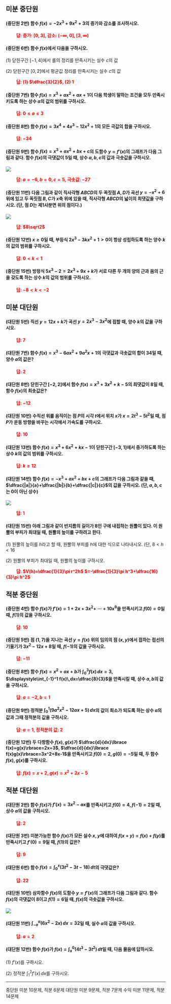 ## 미분 중단원

#### (중단원 2번) 함수 $f(x)=-2x^3+9x^2+3$의 증가와 감소를 조사하시오.

**<span style="color: red;">$\qquad$답: 증가: $[0, 3]$, 감소: $(-\infty, 0], [3, \infty)$</span>**

#### (중단원 6번) 함수 $f(x)$에서 다음을 구하시오.

(1) 닫힌구간 $[-1, 4]$에서 롤의 정리를 만족시키는 실수 $c$의 값

(2) 닫힌구간 $[0, 2]$에서 평균값 정리를 만족시키는 실수 $c$의 값

**<span style="color: red;">$\qquad$답: (1) $\dfrac{3}{2}$, (2) $1$</span>**

#### (중단원 7번) 함수 $f(x)=x^3+ax^2+ax+1$이 다음 학생이 말하는 조건을 모두 만족시키도록 하는 상수 $a$의 값의 범위를 구하시오.

**<span style="color: red;">$\qquad$답: $0\le a\le3$</span>**

#### (중단원 8번) 함수 $f(x)=3x^4+4x^3-12x^2+1$의 모든 극값의 합을 구하시오. 

**<span style="color: red;">$\qquad$답: $-34$</span>**

#### (중단원 9번) 함수 $f(x)=x^3+ax^2+bx+c$의 도함수 $y=f'(x)$의 그래프가 다음 그림과 같다. 함수 $f(x)$의 극댓값이 $5$일 때, 상수 $a, b, c$의 값과 극솟값을 구하시오.

<img src="/assets/Pasted image 20231122182813.png"/>

**<span style="color: red;">$\qquad$답: $a=-6, b=0, c=5$, 극솟값: $-27$</span>**



#### (중단원 11번) 다음 그림과 같이 직사각형 $ABCD$의 두 꼭짓점 $A, D$가 곡선 $y=-x^2+6$ 위에 있고 두 꼭짓점 $B, C$가 $x$축 위에 있을 때, 직사각형 $ABCD$의 넓이의 최댓값을 구하시오. (단, 점 $D$는 제1사분면 위의 점이다.)

<img src="/assets/Pasted image 20231122185615.png"/>

**<span style="color: red;">$\qquad$답: $8\sqrt2$</span>**

#### (중단원 12번) $x\ge0$일 때, 부등식 $2x^3-3kx^2+1>0$이 항상 성립하도록 하는 양수 $k$의 값의 범위를 구하시오.

**<span style="color: red;">$\qquad$답: $0<k<1$</span>**



#### (중단원 15번) 방정식 $5x^3-2=2x^3+9x+k$가 서로 다른 두 개의 양의 근과 음의 근을 갖도록 하는 상수 $k$의 값의 범위를 구하시오.

**<span style="color: red;">$\qquad$답: $-8<k<-2$</span>**

## 미분 대단원

#### (대단원 5번) 직선 $y=12x+k$가 곡선 $y=2x^3-3x^2$에 접할 때, 양수 $k$의 값을 구하시오.

**<span style="color: red;">$\qquad$답: $7$</span>**



#### (대단원 7번) 함수 $f(x)=x^3-6ax^2+9a^2x+1$의 극댓값과 극솟값의 합이 $34$일 때, 양수 $a$의 값은?

**<span style="color: red;">$\qquad$답: $2$</span>**

#### (대단원 8번) 닫힌구간 $[-2, 2]$에서 함수 $f(x)=x^3+3x^2+k-5$의 최댓값이 $8$일 때, 함수 $f(x)$의 최솟값은?

**<span style="color: red;">$\qquad$답: $-12$</span>**



#### (대단원 10번) 수직선 위룰 움직이는 점 $P$의 시각 $t$에서 위치 $x$가 $x=2t^3-5t^2$일 때, 점 $P$가 운동 방향을 바꾸는 시각에서 가속도를 구하시오.

**<span style="color: red;">$\qquad$답: $10$</span>**


#### (대단원 13번) 함수 $f(x)=x^3+6x^2+kx-1$이 닫힌구간 $[-3, 1]$에서 증가하도록 하는 상수 $k$의 값의 범위를 구하시오.

**<span style="color: red;">$\qquad$답: $k\ge12$</span>**

#### (대단원 14번) 함수 $f(x)=-x^3+ax^2+bx+c$의 그래프가 다음 그림과 같을 때, $\dfrac{|a|}{a}+\dfrac{|b|}{b}+\dfrac{|c|}{c}$의 값을 구하시오. (단, $a, b, c$는 $0$이 아닌 상수)

<img src="/assets/Pasted image 20231122191159.png"/>

**<span style="color: red;">$\qquad$답: $1$</span>**

#### (대단원 15번) 아래 그림과 같이 반지름의 길이가 $8$인 구에 내접하는 원뿔이 있다. 이 원뿔의 부피가 최대일 때, 원뿔의 높이를 구하려고 한다.

(1) 원뿔의 높이를 $h$라고 할 때, 원뿔의 부피를 $h$에 대한 식으로 나타내시오. (단, $8<h<16$

(2) 원뿔의 부피가 최대일 때, 원뿔의 높이를 구하시오. 

**<span style="color: red;">$\qquad$답: $V(h)=\dfrac{1}{3}\pi r^2h$ $=-\dfrac{1}{3}\pi h^3+\dfrac{16}{3}\pi h^2$</span>**


## 적분 중단원


#### (중단원 4번) 함수 $f(x)$가 $f'(x)=1+2x+3x^2+$ $\cdots+10x^9$을 만족시키고 $f(0)=0$일 때, $f(1)$의 값을 구하시오.

**<span style="color: red;">$\qquad$답: $10$</span>**

#### (중단원 5번) 점 $(1, 7)$을 지나는 곡선 $y=f(x)$ 위의 임의의 점 $(x, y)$에서 접하는 접선의 기울기가 $3x^2-12x+8$일 때, $f(-1)$의 값을 구하시오.

**<span style="color: red;">$\qquad$답: $-11$</span>**

#### (중단원 8번) 함수 $f(x)=x^2+ax+b$가 $\displaystyle\int_0^3 f(x)\,dx=3$, $\displaystyle\int_{-1}^1 f(x)\,dx=\dfrac{8}{3}$을 만족시킬 때, 상수 $a, b$의 값을 구하시오.

**<span style="color: red;">$\qquad$답: $a=-2, b=1$</span>**

#### (중단원 9번) 정적분 $\displaystyle\int_0^1(9 a^2 x^2-12 ax+5)\,dx$의 값이 최소가 되도록 하는 상수 $a$의 값과 그때 정적분의 값을 구하시오.

**<span style="color: red;">$\qquad$답: $a=1$, 정적분의 값: $2$</span>**



#### (중단원 12번) 두 다항함수 $f(x), g(x)$가 $\dfrac{d}{dx}\lbrace f(x)+g(x)\rbrace=2x+3$, $\dfrac{d}{dx}\lbrace f(x)g(x)\rbrace=3x^2+8x-1$을 만족시키고 $f(0)=2, g(0)=-5$일 때, 두 함수 $f(x), g(x)$를 구하시오.

**<span style="color: red;">$\qquad$답: $f(x)=x+2$, $g(x)=x^2+2x-5$</span>**

## 적분 대단원

#### (대단원 2번) 함수 $f(x)$가 $f'(x)=3x^2-ax$를 만족시키고 $f(0)=4, f(-1)=2$일 때, 상수 $a$의 값을 구하시오.

**<span style="color: red;">$\qquad$답: $2$</span>**

#### (대단원 3번) 미분가능한 함수 $f(x)$가 모든 실수 $x, y$에 대하여 $f(x+y)=f(x)+f(y)$를 만족시키고 $f'(0)=9$일 때, $f(1)$의 값은?

**<span style="color: red;">$\qquad$답: $9$</span>**

#### (대단원 6번) 함수 $f(x)=\displaystyle\int_0^x(3 t^2-3 t-18)\,dt$의 극댓값은?

**<span style="color: red;">$\qquad$답: $22$</span>**

#### (대단원 10번) 삼차함수 $f(x)$의 도함수 $y=f'(x)$의 그래프가 다음 그림과 같다. 함수 $f(x)$의 극댓값이 $8$이고 $f(1)=6$일 때, $f(x)$의 극솟값을 구하시오.

<img src="/assets/Pasted image 20231122192508.png"/>

#### (대단원 11번) $\displaystyle\int_{-a}^a(6 x^2-2 x)\,dx=32$일 때, 실수 $a$의 값을 구하시오.

**<span style="color: red;">$\qquad$답: $a=2$</span>**

#### (대단원 12번) 함수 $f(x)$가 $f(x)=\displaystyle\int_x^0(4 t^3-3 t^2)\,dt$일 때, 다음 물음에 답하시오.

(1) $f'(x)$를 구하시오.

(2) 정적분 $\displaystyle\int_1^2 f'(x)\,dx$를 구하시오.








***
중단원 미분 10문제, 적분 6문제
대단원 미분 9문제, 적분 7문제
수익 미분 11문제, 적분 14문제